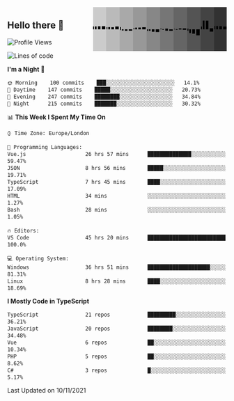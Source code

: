<img width="307" align="right" src="https://raw.githubusercontent.com/SubZtep/SubZtep/master/assets/eq1.gif"/>

## Hello there 👋

<!--START_SECTION:waka-->
![Profile Views](http://img.shields.io/badge/Profile%20Views-33-blue)

![Lines of code](https://img.shields.io/badge/From%20Hello%20World%20I%27ve%20Written-1.5%20million%20lines%20of%20code-blue)

**I'm a Night 🦉** 

```text
🌞 Morning    100 commits    ███░░░░░░░░░░░░░░░░░░░░░░   14.1% 
🌆 Daytime    147 commits    █████░░░░░░░░░░░░░░░░░░░░   20.73% 
🌃 Evening    247 commits    ████████░░░░░░░░░░░░░░░░░   34.84% 
🌙 Night      215 commits    ███████░░░░░░░░░░░░░░░░░░   30.32%

```


📊 **This Week I Spent My Time On** 

```text
⌚︎ Time Zone: Europe/London

💬 Programming Languages: 
Vue.js                   26 hrs 57 mins      ██████████████░░░░░░░░░░░   59.47% 
JSON                     8 hrs 56 mins       █████░░░░░░░░░░░░░░░░░░░░   19.71% 
TypeScript               7 hrs 45 mins       ████░░░░░░░░░░░░░░░░░░░░░   17.09% 
HTML                     34 mins             ░░░░░░░░░░░░░░░░░░░░░░░░░   1.27% 
Bash                     28 mins             ░░░░░░░░░░░░░░░░░░░░░░░░░   1.05%

🔥 Editors: 
VS Code                  45 hrs 20 mins      █████████████████████████   100.0%

💻 Operating System: 
Windows                  36 hrs 51 mins      ████████████████████░░░░░   81.31% 
Linux                    8 hrs 28 mins       ████░░░░░░░░░░░░░░░░░░░░░   18.69%

```

**I Mostly Code in TypeScript** 

```text
TypeScript               21 repos            █████████░░░░░░░░░░░░░░░░   36.21% 
JavaScript               20 repos            ████████░░░░░░░░░░░░░░░░░   34.48% 
Vue                      6 repos             ██░░░░░░░░░░░░░░░░░░░░░░░   10.34% 
PHP                      5 repos             ██░░░░░░░░░░░░░░░░░░░░░░░   8.62% 
C#                       3 repos             █░░░░░░░░░░░░░░░░░░░░░░░░   5.17%

```



 Last Updated on 10/11/2021
<!--END_SECTION:waka-->

